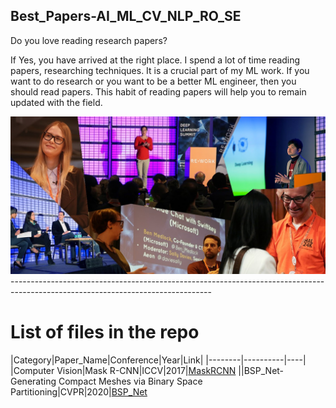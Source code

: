 ## Best_Papers-AI_ML_CV_NLP_RO_SE
Do you love reading research papers? 

If Yes, you have arrived at the right place. I spend a lot of time reading papers, researching techniques. It is a crucial part of my ML work. If you want to do research or you want to be a better ML engineer, then you should read papers. This habit of reading papers will help you to remain updated with the field.

<img src="https://github.com/SSusantAchary/Top_Conferences_Best_Papers-AI_ML_CV_NLP_RO_SE/blob/main/image1_ai4.jpg" width =1000>
--------------------------------------------------------------------------------------------------------------------------------

# List of files in the repo

|Category|Paper_Name|Conference|Year|Link|
|--------|----------|----|
|Computer Vision|Mask R-CNN|ICCV|2017|[MaskRCNN](https://github.com/SSusantAchary/Top_Conferences_Best_Papers-AI_ML_CV_NLP_RO_SE/blob/main/Computer_Vision/ICCV/Mask%20R-CNN_2017.pdf)
||BSP_Net- Generating Compact Meshes via Binary Space Partitioning|CVPR|2020|[BSP_Net](https://github.com/SSusantAchary/Top_Conferences_Best_Papers-AI_ML_CV_NLP_RO_SE/blob/main/Computer_Vision/CVPR/BSP_Net-%20Generating%20Compact%20Meshes%20via%20Binary%20Space%20Partitioning_2020.pdf)
